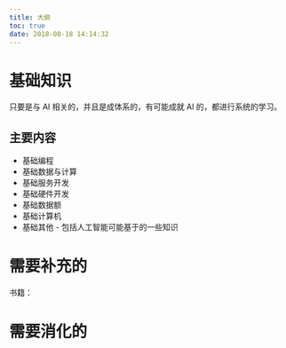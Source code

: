 ```yaml
---
title: 大纲
toc: true
date: 2018-08-18 14:14:32
---
```

# 基础知识

只要是与 AI 相关的，并且是成体系的，有可能成就 AI 的，都进行系统的学习。


## 主要内容


- 基础编程
- 基础数据与计算
- 基础服务开发
- 基础硬件开发
- 基础数据额
- 基础计算机
- 基础其他 - 包括人工智能可能基于的一些知识




# 需要补充的

书籍：








# 需要消化的
